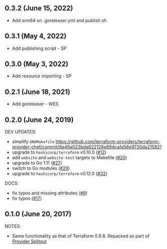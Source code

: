 ## 0.3.2 (June 15, 2022)

* Add arm64 on .goreleaser.yml and publish.sh

## 0.3.1 (May 4, 2022)

* Add publishing script - SP

## 0.3.0 (May 3, 2022)

* Add resource importing - SP

## 0.2.1 (June 18, 2021)

* Add goreleaser - WES

## 0.2.0 (June 24, 2019)

DEV UPDATES:

* simplify `GNUMakefile` https://github.com/terraform-providers/terraform-provider-chef/commit/8a49a023bda622128e894cafa58e9730da215821
* upgrade to `hashicorp/terraform` v0.10.0 ([#12](https://github.com/terraform-providers/terraform-provider-chef/issues/12))
* add `website` and `website-test` targets to Makefile ([#20](https://github.com/terraform-providers/terraform-provider-chef/issues/20))
* upgrade to Go 1.11 ([#27](https://github.com/terraform-providers/terraform-provider-chef/issues/27))
* switch to Go modules ([#29](https://github.com/terraform-providers/terraform-provider-chef/issues/29))
* upgrade to `hashicorp/terraform` v0.12.0 ([#32](https://github.com/terraform-providers/terraform-provider-chef/issues/32))

DOCS:

* fix typos and missing attributes ([#9](https://github.com/terraform-providers/terraform-provider-chef/issues/9))
* fix typos ([#17](https://github.com/terraform-providers/terraform-provider-chef/issues/17))

## 0.1.0 (June 20, 2017)

NOTES:

* Same functionality as that of Terraform 0.9.8. Repacked as part of [Provider Splitout](https://www.hashicorp.com/blog/upcoming-provider-changes-in-terraform-0-10/)
